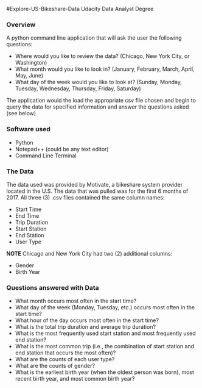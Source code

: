 #Explore-US-Bikeshare-Data
Udacity Data Analyst Degree 

### Overview
A python command line application that will ask the user the following questions:
- Where would you like to review the data? (Chicago, New York City, or Washington)
- What month would you like to look in? (January, February, March, April, May, June)
- What day of the week would you like to look at? (Sunday, Monday, Tuesday, Wednesday, Thursday, Friday, Saturday)

The application would the load the appropriate csv file chosen and begin to query the data for specified information and answer the questions asked (see below)

### Software used
- Python
- Notepad++ (could be any text editor)
- Command Line Terminal

### The Data
The data used was provided by Motivate, a bikeshare system provider located in the U.S.
The data that was pulled was for the first 6 months of 2017.
All three (3) .csv files contained the same column names:
- Start Time
- End Time
- Trip Duration
- Start Station
- End Station
- User Type

**NOTE**
Chicago and New York City had two (2) additional columns:
- Gender
- Birth Year

### Questions answered with Data
- What month occurs most often in the start time?
- What day of the week (Monday, Tuesday, etc.) occurs most often in the start time? 
- What hour of the day occurs most often in the start time?
- What is the total trip duration and average trip duration?
- What is the most frequently used start station and most frequently used end station?
- What is the most common trip (i.e., the combination of start station and end station that occurs the most often)?
- What are the counts of each user type?
- What are the counts of gender?
- What is the earliest birth year (when the oldest person was born), most recent birth year, and most common birth year?

